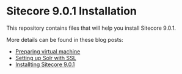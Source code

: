 # Sitecore 9.0.1 Installation

This repository contains files that will help you install Sitecore 9.0.1.

More details can be found in these blog posts:
- [Preparing virtual machine](http://tothecore.sk/2018/02/04/installing-sitecore-9-0-1-part-1-3-preparing-virtual-machine)
- [Setting up Solr with SSL](http://tothecore.sk/2018/02/05/installing-sitecore-9-0-1-part-2-3-installing-solr-with-ssl-enabled)
- [Installting Sitecore 9.0.1](http://tothecore.sk/2018/02/06/installing-sitecore-9-0-1-part-3-3-installing-sitecore-using-sif)
